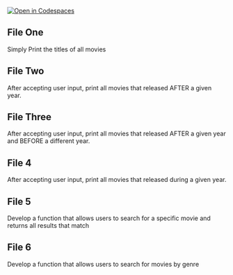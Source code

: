 [![Open in Codespaces](https://classroom.github.com/assets/launch-codespace-2972f46106e565e64193e422d61a12cf1da4916b45550586e14ef0a7c637dd04.svg)](https://classroom.github.com/open-in-codespaces?assignment_repo_id=21310321)
## File One

Simply Print the titles of all movies

## File Two
After accepting user input, print all movies that released AFTER a given year.

## File Three
After accepting user input, print all movies that released AFTER a given year and BEFORE a different year.

## File 4
After accepting user input, print all movies that released during a given year.

## File 5
Develop a function that allows users to search for a specific movie and returns all results that match

## File 6

Develop a function that allows users to search for movies by genre
